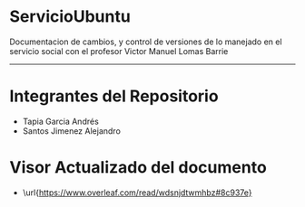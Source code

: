 # ServicioUbuntu
Documentacion de cambios, y control de versiones de lo manejado en el servicio social con el profesor Victor Manuel Lomas Barrie

---

# Integrantes del Repositorio

 - Tapia Garcia Andrés
 - Santos Jimenez Alejandro

# Visor Actualizado del documento

 - \url{https://www.overleaf.com/read/wdsnjdtwmhbz#8c937e}
